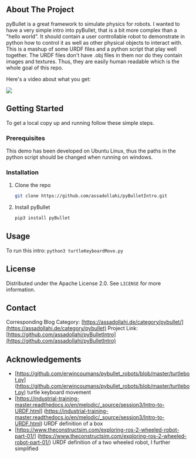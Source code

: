 ## About The Project

pyBullet is a great framework to simulate physics for robots.
I wanted to have a very simple intro into pyBullet, that is a bit more complex than a "hello world".
It should contain a user controllable robot to demonstrate in python how to control it as well as other physical objects to interact with.
This is a mashup of some URDF files and a python script that play well together. 
The URDF files don't have .obj files in them nor do they contain images and textures. 
Thus, they are easily human readable which is the whole goal of this repo. 

Here's a video about what you get:


[![](http://img.youtube.com/vi/UqWcz4s8a7Y/0.jpg)](http://www.youtube.com/watch?v=UqWcz4s8a7Y "pyBulletIntro")

## Getting Started

To get a local copy up and running follow these simple steps.

### Prerequisites

This demo has been developed on Ubuntu Linux, thus the paths in the python script should be changed when running on windows.


### Installation

1. Clone the repo
   ```sh
   git clone https://github.com/assadollahi/pyBulletIntro.git
   ```
2. Install pyBullet
   ```sh
   pip3 install pyBullet
   ```


## Usage

To run this intro: ```python3 turtleKeyboardMove.py```


## License

Distributed under the Apache License 2.0. See `LICENSE` for more information.


<!-- CONTACT -->
## Contact

Corresponding Blog Category: [https://assadollahi.de/category/pybullet/](https://assadollahi.de/category/pybullet)
Project Link: [https://github.com/assadollahi/pyBulletIntro](https://github.com/assadollahi/pyBulletIntro)



<!-- ACKNOWLEDGEMENTS -->
## Acknowledgements

* [https://github.com/erwincoumans/pybullet_robots/blob/master/turtlebot.py] (https://github.com/erwincoumans/pybullet_robots/blob/master/turtlebot.py) turtle keyboard movement
* [https://industrial-training-master.readthedocs.io/en/melodic/_source/session3/Intro-to-URDF.html] (https://industrial-training-master.readthedocs.io/en/melodic/_source/session3/Intro-to-URDF.html) URDF definition of a box
* [https://www.theconstructsim.com/exploring-ros-2-wheeled-robot-part-01/] (https://www.theconstructsim.com/exploring-ros-2-wheeled-robot-part-01/) URDF definition of a two wheeled robot, I further simplified
